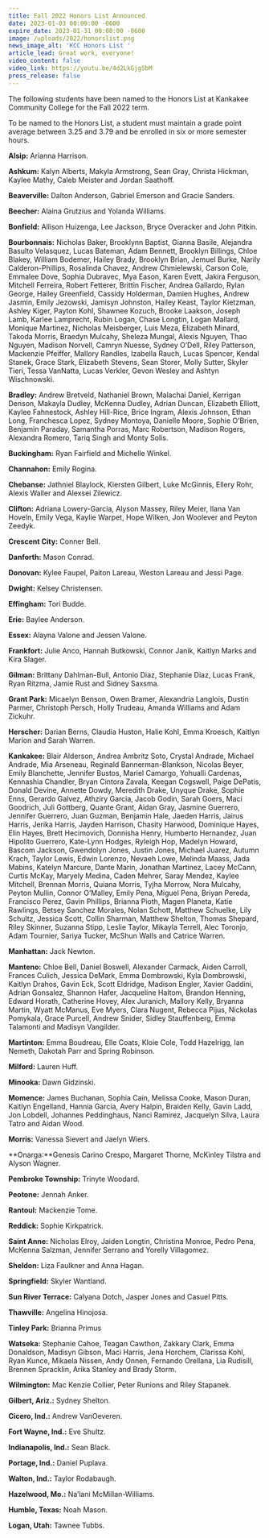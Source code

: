 ```yaml
---
title: Fall 2022 Honors List Announced
date: 2023-01-03 00:00:00 -0600
expire_date: 2023-01-31 00:00:00 -0600
image: /uploads/2022/honorslist.png
news_image_alt: 'KCC Honors List '
article_lead: Great work, everyone!
video_content: false
video_link: https://youtu.be/4d2LkGjg5bM
press_release: false
---
```

The following students have been named to the Honors List at Kankakee Community College for the Fall 2022 term.

To be named to the Honors List, a student must maintain a grade point average between 3.25 and 3.79 and be enrolled in six or more semester hours.

**Alsip:** Arianna Harrison.

**Ashkum:** Kalyn Alberts, Makyla Armstrong, Sean Gray, Christa Hickman, Kaylee Mathy, Caleb Meister and Jordan Saathoff.

**Beaverville:** Dalton Anderson, Gabriel Emerson and Gracie Sanders.

**Beecher:** Alaina Grutzius and Yolanda Williams.

**Bonfield:** Allison Huizenga, Lee Jackson, Bryce Overacker and John Pitkin.

**Bourbonnais:** Nicholas Baker, Brooklynn Baptist, Gianna Basile, Alejandra Basulto Velasquez, Lucas Bateman, Adam Bennett, Brooklyn Billings, Chloe Blakey, William Bodemer, Hailey Brady, Brooklyn Brian, Jemuel Burke, Narily Calderon-Phillips, Rosalinda Chavez, Andrew Chmielewski, Carson Cole, Emmalee Dove, Sophia Dubravec, Mya Eason, Karen Evett, Jakira Ferguson, Mitchell Ferreira, Robert Fetterer, Brittin Fischer, Andrea Gallardo, Rylan George, Hailey Greenfield, Cassidy Holderman, Damien Hughes, Andrew Jasmin, Emily Jezowski, Jamisyn Johnston, Hailey Keast, Taylor Kietzman, Ashley Kiger, Payton Kohl, Shawnee Kozuch, Brooke Laakson, Joseph Lamb, Karlee Lamprecht, Rubin Logan, Chase Longtin, Logan Mallard, Monique Martinez, Nicholas Meisberger, Luis Meza, Elizabeth Minard, Takoda Morris, Braedyn Mulcahy, Sheleza Mungal, Alexis Nguyen, Thao Nguyen, Madison Norvell, Camryn Nuesse, Sydney O’Dell, Riley Patterson, Mackenzie Pfeiffer, Mallory Randles, Izabella Rauch, Lucas Spencer, Kendal Stanek, Grace Stark, Elizabeth Stevens, Sean Storer, Molly Sutter, Skyler Tieri, Tessa VanNatta, Lucas Verkler, Gevon Wesley and Ashtyn Wischnowski.

**Bradley:** Andrew Bretveld, Nathaniel Brown, Malachai Daniel, Kerrigan Denson, Makayla Dudley, McKenna Dudley, Adrian Duncan, Elizabeth Elliott, Kaylee Fahnestock, Ashley Hill-Rice, Brice Ingram, Alexis Johnson, Ethan Long, Franchesca Lopez, Sydney Montoya, Danielle Moore, Sophie O’Brien, Benjamin Paraday, Samantha Porras, Marc Robertson, Madison Rogers, Alexandra Romero, Tariq Singh and Monty Solis.

**Buckingham:** Ryan Fairfield and Michelle Winkel.

**Channahon:** Emily Rogina.

**Chebanse:** Jathniel Blaylock, Kiersten Gilbert, Luke McGinnis, Ellery Rohr, Alexis Waller and Alexsei Zilewicz.

**Clifton:** Adriana Lowery-Garcia, Alyson Massey, Riley Meier, Ilana Van Hoveln, Emily Vega, Kaylie Warpet, Hope Wilken, Jon Woolever and Peyton Zeedyk.

**Crescent City:** Conner Bell.

**Danforth:** Mason Conrad.

**Donovan:** Kylee Faupel, Paiton Lareau, Weston Lareau and Jessi Page.

**Dwight:** Kelsey Christensen.

**Effingham:** Tori Budde.

**Erie:** Baylee Anderson.

**Essex:** Alayna Valone and Jessen Valone.

**Frankfort:** Julie Anco, Hannah Butkowski, Connor Janik, Kaitlyn Marks and Kira Slager.

**Gilman:** Brittany Dahlman-Bull, Antonio Diaz, Stephanie Diaz, Lucas Frank, Ryan Ritzma, Jamie Rust and Sidney Saxsma.

**Grant Park:** Micaelyn Benson, Owen Bramer, Alexandria Langlois, Dustin Parmer, Christoph Persch, Holly Trudeau, Amanda Williams and Adam Zickuhr.

**Herscher:** Darian Berns, Claudia Huston, Halie Kohl, Emma Kroesch, Kaitlyn Marion and Sarah Warren.

**Kankakee:** Blair Alderson, Andrea Ambritz Soto, Crystal Andrade, Michael Andrade, Mia Arseneau, Reginald Bannerman-Blankson, Nicolas Beyer, Emily Blanchette, Jennifer Bustos, Mariel Camargo, Yohualli Cardenas, Kennashia Chandler, Bryan Cintora Zavala, Keegan Cogswell, Paige DePatis, Donald Devine, Annette Dowdy, Meredith Drake, Unyque Drake, Sophie Enns, Gerardo Galvez, Athziry Garcia, Jacob Godin, Sarah Goers, Maci Goodrich, Juli Gottberg, Quante Grant, Aidan Gray, Jasmine Guerrero, Jennifer Guerrero, Juan Guzman, Benjamin Hale, Jaeden Harris, Jairus Harris, Jerika Harris, Jayden Harrison, Chasity Harwood, Dominique Hayes, Elin Hayes, Brett Hecimovich, Donnisha Henry, Humberto Hernandez, Juan Hipolito Guerrero, Kate-Lynn Hodges, Ryleigh Hop, Madelyn Howard, Bascom Jackson, Gwendolyn Jones, Justin Jones, Michael Juarez, Autumn Krach, Taylor Lewis, Edwin Lorenzo, Nevaeh Lowe, Melinda Maass, Jada Mabins, Katelyn Marcure, Dante Marin, Jonathan Martinez, Lacey McCann, Curtis McKay, Maryely Medina, Caden Mehrer, Saray Mendez, Kaylee Mitchell, Brennan Morris, Quiana Morris, Tyjha Morrow, Nora Mulcahy, Peyton Mullin, Connor O’Malley, Emily Pena, Miguel Pena, Briyan Pereda, Francisco Perez, Gavin Phillips, Brianna Pioth, Magen Planeta, Katie Rawlings, Betsey Sanchez Morales, Nolan Schott, Matthew Schuelke, Lily Schultz, Jessica Scott, Collin Sharman, Matthew Shelton, Thomas Shepard, Riley Skinner, Suzanna Stipp, Leslie Taylor, Mikayla Terrell, Alec Toronjo, Adam Tournier, Sariya Tucker, McShun Walls and Catrice Warren.

**Manhattan:** Jack Newton.

**Manteno:** Chloe Bell, Daniel Boswell, Alexander Carmack, Aiden Carroll, Frances Culich, Jessica DeMark, Emma Dombrowski, Kyla Dombrowski, Kaitlyn Drahos, Gavin Eck, Scott Eldridge, Madison Engler, Xavier Gaddini, Adrian Gonsalez, Shannon Hafer, Jacqueline Haltom, Brandon Henning, Edward Horath, Catherine Hovey, Alex Juranich, Mallory Kelly, Bryanna Martin, Wyatt McManus, Eve Myers, Clara Nugent, Rebecca Pijus, Nickolas Pomykala, Grace Purcell, Andrew Snider, Sidley Stauffenberg, Emma Talamonti and Madisyn Vangilder.

**Martinton:** Emma Boudreau, Elle Coats, Kloie Cole, Todd Hazelrigg, Ian Nemeth, Dakotah Parr and Spring Robinson.

**Milford:** Lauren Huff.

**Minooka:** Dawn Gidzinski.

**Momence:** James Buchanan, Sophia Cain, Melissa Cooke, Mason Duran, Kaitlyn Engelland, Hannia Garcia, Avery Halpin, Braiden Kelly, Gavin Ladd, Jon Lobdell, Johannes Peddinghaus, Nanci Ramirez, Jacquelyn Silva, Laura Tatro and Aidan Wood.

**Morris:** Vanessa Sievert and Jaelyn Wiers.

**Onarga:**Genesis Carino Crespo, Margaret Thorne, McKinley Tilstra and Alyson Wagner.

**Pembroke Township:** Trinyte Woodard.

**Peotone:** Jennah Anker.

**Rantoul:** Mackenzie Tome.

**Reddick:** Sophie Kirkpatrick.

**Saint Anne:** Nicholas Elroy, Jaiden Longtin, Christina Monroe, Pedro Pena, McKenna Salzman, Jennifer Serrano and Yorelly Villagomez.

**Sheldon:** Liza Faulkner and Anna Hagan.

**Springfield:** Skyler Wantland.

**Sun River Terrace:** Calyana Dotch, Jasper Jones and Casuel Pitts.

**Thawville:** Angelina Hinojosa.

**Tinley Park:** Brianna Primus

**Watseka:** Stephanie Cahoe, Teagan Cawthon, Zakkary Clark, Emma Donaldson, Madisyn Gibson, Maci Harris, Jena Horchem, Clarissa Kohl, Ryan Kunce, Mikaela Nissen, Andy Onnen, Fernando Orellana, Lia Rudisill, Brennen Spracklin, Arika Stanley and Brady Storm.

**Wilmington:** Mac Kenzie Collier, Peter Runions and Riley Stapanek.

**Gilbert, Ariz.:** Sydney Shelton.

**Cicero, Ind.:** Andrew VanOeveren.

**Fort Wayne, Ind.:** Eve Shultz.

**Indianapolis, Ind.:** Sean Black.

**Portage, Ind.:** Daniel Puplava.

**Walton, Ind.:** Taylor Rodabaugh.

**Hazelwood, Mo.:** Na’lani McMillan-Williams.

**Humble, Texas:** Noah Mason.

**Logan, Utah:** Tawnee Tubbs.